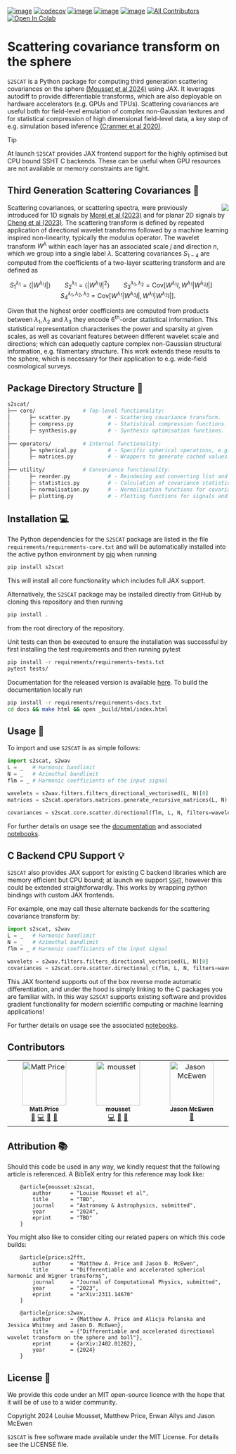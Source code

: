 [![image](https://github.com/astro-informatics/s2scat/actions/workflows/tests.yml/badge.svg?branch=main)](https://github.com/astro-informatics/s2scat/actions/workflows/tests.yml)
[![codecov](https://codecov.io/gh/astro-informatics/s2scat/graph/badge.svg?token=LTSRXQVHIA)](https://codecov.io/gh/astro-informatics/s2scat)
[![image](https://img.shields.io/badge/License-MIT-yellow.svg)](https://opensource.org/licenses/MIT)
[![image](https://badge.fury.io/py/s2scat.svg)](https://badge.fury.io/py/s2scat)
[![image](http://img.shields.io/badge/arXiv-xxxx.xxxxx-orange.svg?style=flat)](https://arxiv.org/abs/xxxx.xxxxx)
[![All Contributors](https://img.shields.io/github/all-contributors/astro-informatics/s2fft?color=ee8449&style=flat-square)](#contributors)
[![Open In Colab](https://colab.research.google.com/assets/colab-badge.svg)](add_link_here)

# Scattering covariance transform on the sphere

`S2SCAT` is a Python package for computing third generation scattering covariances on the sphere [(Mousset et al 2024)](https://arxiv.org/abs/2311.14670) using JAX. It leverages autodiff to provide differentiable transforms, which are also deployable on hardware accelerators (e.g. GPUs and TPUs). Scattering covariances are useful both for field-level emulation of complex non-Gaussian textures and for statistical compression of high dimensional field-level data, a key step of e.g. simulation based inference [(Cranmer et al 2020)](https://www.pnas.org/doi/abs/10.1073/pnas.1912789117).

> [!TIP]
> At launch `S2SCAT` provides JAX frontend support for the highly optimised but CPU bound SSHT C backends. These can be useful when GPU resources are not available or memory constraints are tight.


## Third Generation Scattering Covariances :dna:

<img align="right" src="./docs/assets/synthesis.gif">

Scattering covariances, or scattering spectra, were previously introduced for 1D signals by [Morel et al (2023)](https://arxiv.org/abs/2204.10177) and for planar 2D signals by [Cheng et al (2023)](https://arxiv.org/abs/2306.17210). The scattering transform is defined by repeated application of directional wavelet transforms followed by a machine learning inspired non-linearity, typically the modulus operator. The wavelet transform $W^{\lambda}$ within each layer has an associated scale $j$ and direction $n$, which we group into a single label $\lambda$. Scattering covariances $S_{1-4}$ are computed from the coefficients of a two-layer scattering transform and are defined as

$$S_1^{\lambda_1} = \langle |W^{\lambda_1} I| \rangle \qquad S_2^{\lambda_1} = \langle|W^{\lambda_1} I|^2 \rangle \qquad S_3^{\lambda_1, \lambda_2} = \text{Cov} \left[  W^{\lambda_1}I, W^{\lambda_1}|W^{\lambda_2} I| \right] \qquad S_4^{\lambda_1, \lambda_2, \lambda_3} = \text{Cov} \left[W^{\lambda_1}|W^{\lambda_3}I|, W^{\lambda_1}|W^{\lambda_2}I|\right].$$

Given that the highest order coefficients are computed from products between $\lambda_1, \lambda_2$ and $\lambda_3$ they encode $6^{\text{th}}$-order statistical information. This statistical representation characterises the power and sparsity at given scales, as well as covariant features between different wavelet scale and directions; which can adequetly capture complex non-Gaussian structural information, e.g. filamentary structure. This work extends these results to the sphere, which is necessary for their application to e.g. wide-field cosmological surveys.

## Package Directory Structure :art:

``` bash
s2scat/  
├── core/               # Top-level functionality:
│      ├─ scatter.py            # - Scattering covariance transform.
│      ├─ compress.py           # - Statistical compression functions.
│      ├─ synthesis.py          # - Synthesis optimisation functions. 
│    
├── operators/          # Internal functionality:
│      ├─ spherical.py          # - Specific spherical operations, e.g. batched SHTs.
│      ├─ matrices.py           # - Wrappers to generate cached values. 
│
├── utility/            # Convenience functionality:
│      ├─ reorder.py            # - Reindexing and converting list and arrays.
│      ├─ statistics.py         # - Calculation of covariance statistics. 
│      ├─ normalisation.py      # - Normalisation functions for covariance statistics. 
│      ├─ plotting.py           # - Plotting functions for signals and statistics.
```

## Installation :computer:

The Python dependencies for the `S2SCAT` package are listed in the file
`requirements/requirements-core.txt` and will be automatically installed
into the active python environment by [pip](https://pypi.org) when running

``` bash
pip install s2scat
```
This will install all core functionality which includes full JAX support.

Alternatively, the `S2SCAT` package may be installed directly from GitHub by cloning this 
repository and then running 

``` bash
pip install .        
```

from the root directory of the repository. 

Unit tests can then be executed to ensure the installation was successful by first installing the test requirements and then running pytest

``` bash
pip install -r requirements/requirements-tests.txt
pytest tests/  
```

Documentation for the released version is available [here](https://astro-informatics.github.io/s2scat/). To build the documentation locally run

``` bash
pip install -r requirements/requirements-docs.txt
cd docs && make html && open _build/html/index.html
```

## Usage :rocket:

To import and use `S2SCAT` is as simple follows:

``` python
import s2scat, s2wav
L = _   # Harmonic bandlimit 
N = _   # Azimuthal bandlimit 
flm = _ # Harmonic coefficients of the input signal 

wavelets = s2wav.filters.filters_directional_vectorised(L, N)[0]
matrices = s2scat.operators.matrices.generate_recursive_matrices(L, N)

covariances = s2scat.core.scatter.directional(flm, L, N, filters=wavelets, precomps=precomps)
```

For further details on usage see the [documentation](https://astro-informatics.github.io/s2scat/) and associated [notebooks](add_link_here).

## C Backend CPU Support :bulb:

`S2SCAT` also provides JAX support for existing C backend libraries which are memory efficient but CPU bound; at launch we support [`SSHT`](https://github.com/astro-informatics/ssht), however this could be extended straightforwardly. This works by wrapping python bindings with custom JAX frontends.

For example, one may call these alternate backends for the scattering covariance transform by:

``` python
import s2scat, s2wav
L = _   # Harmonic bandlimit 
N = _   # Azimuthal bandlimit 
flm = _ # Harmonic coefficients of the input signal 

wavelets = s2wav.filters.filters_directional_vectorised(L, N)[0]
covariances = s2scat.core.scatter.directional_c(flm, L, N, filters=wavelets)
```

This JAX frontend supports out of the box reverse mode automatic differentiation, 
and under the hood is simply linking to the C packages you are familiar with. In this 
way `S2SCAT` supports existing software and provides gradient functionality for modern 
scientific computing or machine learning applications!

For further details on usage see the associated [notebooks](add_link_here).

## Contributors

<!-- ALL-CONTRIBUTORS-LIST:START - Do not remove or modify this section -->
<!-- prettier-ignore-start -->
<!-- markdownlint-disable -->
<table>
  <tbody>
    <tr>
      <td align="center" valign="top" width="14.28%"><a href="https://cosmomatt.github.io"><img src="https://avatars.githubusercontent.com/u/32554533?v=4?s=100" width="100px;" alt="Matt Price"/><br /><sub><b>Matt Price</b></sub></a><br /><a href="#ideas-CosmoMatt" title="Ideas, Planning, & Feedback">🤔</a> <a href="#code-CosmoMatt" title="Code">💻</a> <a href="#design-CosmoMatt" title="Design">🎨</a> <a href="#doc-CosmoMatt" title="Documentation">📖</a></td>
      <td align="center" valign="top" width="14.28%"><a href="https://github.com/mousset"><img src="https://avatars.githubusercontent.com/u/37935237?v=4?s=100" width="100px;" alt="mousset"/><br /><sub><b>mousset</b></sub></a><br /><a href="#code-mousset" title="Code">💻</a> <a href="#design-mousset" title="Design">🎨</a> <a href="#ideas-mousset" title="Ideas, Planning, & Feedback">🤔</a></td>
      <td align="center" valign="top" width="14.28%"><a href="http://www.jasonmcewen.org"><img src="https://avatars.githubusercontent.com/u/3181701?v=4?s=100" width="100px;" alt="Jason McEwen "/><br /><sub><b>Jason McEwen </b></sub></a><br /><a href="#ideas-jasonmcewen" title="Ideas, Planning, & Feedback">🤔</a></td>
    </tr>
  </tbody>
</table>

<!-- markdownlint-restore -->
<!-- prettier-ignore-end -->

<!-- ALL-CONTRIBUTORS-LIST:END -->


## Attribution :books: 

Should this code be used in any way, we kindly request that the following article is
referenced. A BibTeX entry for this reference may look like:

```
    @article{mousset:s2scat, 
        author      = "Louise Mousset et al",
        title       = "TBD",
        journal     = "Astronomy & Astrophysics, submitted",
        year        = "2024",
        eprint      = "TBD"        
    }
```

You might also like to consider citing our related papers on which this
code builds:

```
    @article{price:s2fft, 
        author      = "Matthew A. Price and Jason D. McEwen",
        title       = "Differentiable and accelerated spherical harmonic and Wigner transforms",
        journal     = "Journal of Computational Physics, submitted",
        year        = "2023",
        eprint      = "arXiv:2311.14670"        
    }
```
```
    @article{price:s2wav, 
        author      = {Matthew A. Price and Alicja Polanska and Jessica Whitney and Jason D. McEwen},
        title       = {"Differentiable and accelerated directional wavelet transform on the sphere and ball"},
        eprint      = {arXiv:2402.01282},
        year        = {2024}
    }
```

## License :memo:

We provide this code under an MIT open-source licence with the hope that
it will be of use to a wider community.

Copyright 2024 Louise Mousset, Matthew Price, Erwan Allys and Jason McEwen

`S2SCAT` is free software made available under the MIT License. For
details see the LICENSE file.
